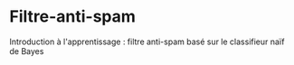 # Filtre-anti-spam
Introduction à l'apprentissage : filtre anti-spam basé sur le classifieur naïf de Bayes
